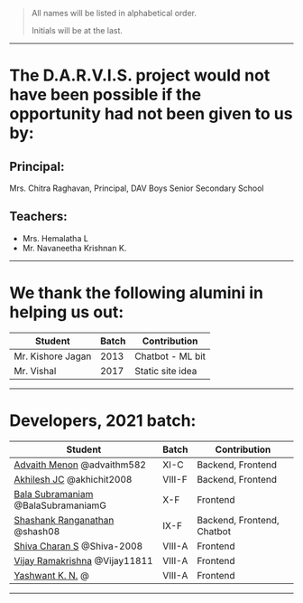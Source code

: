 > All names will be listed in alphabetical order.
>
> Initials will be at the last.

---

# The D.A.R.V.I.S. project would not have been possible if the opportunity had not been given to us by:

## Principal:
Mrs. Chitra Raghavan, Principal, DAV Boys Senior Secondary School

## Teachers:
 - Mrs. Hemalatha L
 - Mr. Navaneetha Krishnan K.

---

# We thank the following alumini in helping us out:
Student | Batch | Contribution
--------|-------|--------------
Mr. Kishore Jagan | 2013 | Chatbot - ML bit
Mr. Vishal | 2017 | Static site idea

---

# Developers, 2021 batch:
Student | Batch | Contribution
--------|-------|--------------
[Advaith Menon](https://github.com/advaithm582) @advaithm582 | XI-C | Backend, Frontend
[Akhilesh JC](https://github.com/akhichit2008) @akhichit2008 | VIII-F | Backend, Frontend
[Bala Subramaniam](https://github.com/BalaSubramaniamG) @BalaSubramaniamG | X-F | Frontend
[Shashank Ranganathan](https://github.com/shash08) @shash08 | IX-F | Backend, Frontend, Chatbot
[Shiva Charan S](https://github.com/Shiva-2008) @Shiva-2008 | VIII-A | Frontend
[Vijay Ramakrishna](https://github.com/Vijay11811) @Vijay11811 | VIII-A | Frontend
[Yashwant K. N.]() @ | VIII-A | Frontend

---
